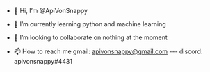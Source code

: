 - 👋 Hi, I’m @ApiVonSnappy

- 🌱 I’m currently learning python and machine learning
- 💞️ I’m looking to collaborate on nothing at the moment
- 📫 How to reach me gmail: apivonsnappy@gmail.com --- discord: apivonsnappy#4431
